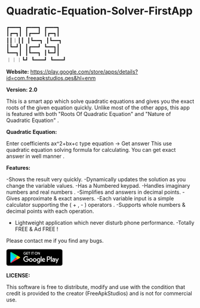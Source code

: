 # Quadratic-Equation-Solver-FirstApp


<pre>
┏━━━┓ ┏━━━┓ ┏━━━┓
┃┏━┓┃ ┃┏━━┛ ┃┏━┓┃
┃┃︱┃┃ ┃┗━━┓ ┃┗━━┓
┃┗━┛┃ ┃┏━━┛ ┗━━┓┃
┗━━┓┃ ┃┗━━┓ ┃┗━┛┃
︱︱︱┗┛ ┗━━━┛ ┗━━━┛</pre>


**Website:** https://play.google.com/store/apps/details?id=com.freeapkstudios.qes&hl=enm

**Version: 2.0**



This is a smart app which solve quadratic equations and gives you the exact roots of the given equation quickly. Unlike most of the other apps, this app is featured with both "Roots Of Quadratic Equation" and "Nature of Quadratic Equation" .


**Quadratic Equation:**

Enter coefficients ax^2+bx+c type equation → Get answer
This use quadratic equation solving formula for calculating. You can get exact answer in well manner .




**Features:**

-Shows the result very quickly.
-Dynamically updates the solution as you change the variable values.
-Has a Numbered keypad.
-Handles imaginary numbers and real numbers .
-Simplifies and answers in decimal points.
-Gives approximate & exact answers.
-Each variable input is a simple calculator supporting the ( + , - ) operators .
-Supports whole numbers & decimal points with each operation.
- Lightweight application which never disturb phone performance.
-Totally FREE & Ad FREE !

Please contact me if you find any bugs.




<a href="https://play.google.com/store/apps/details?id=com.freeapkstudios.qes&hl=en" rel="some text">![Foo](https://github.com/deepakjaiswal2018/Quadratic-Equation-Solver-FirstApp/blob/master/playstore.png)</a>


**LICENSE:**

This software is free to distribute, modify and use with the condition that credit is provided to the creator (FreeApkStudios) and is not for commercial use.
